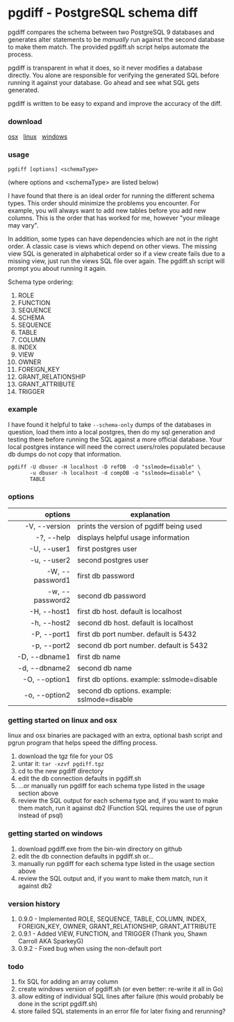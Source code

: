 # pgdiff - PostgreSQL schema diff

pgdiff compares the schema between two PostgreSQL 9 databases and generates alter statements to be *manually* run against the second database to make them match.  The provided pgdiff.sh script helps automate the process.  

pgdiff is transparent in what it does, so it never modifies a database directly. You alone are responsible for verifying the generated SQL before running it against your database.  Go ahead and see what SQL gets generated.

pgdiff is written to be easy to expand and improve the accuracy of the diff.


### download
[osx](https://github.com/joncrlsn/pgdiff/raw/master/bin-osx/pgdiff.tgz "OSX version") &nbsp; [linux](https://github.com/joncrlsn/pgdiff/raw/master/bin-linux/pgdiff.tgz "Linux version") &nbsp; [windows](https://github.com/joncrlsn/pgdiff/raw/master/bin-win/pgdiff.exe "Windows version")


### usage
	pgdiff [options] <schemaType>

(where options and &lt;schemaType&gt; are listed below)

I have found that there is an ideal order for running the different schema types.  This order should minimize the problems you encounter.  For example, you will always want to add new tables before you add new columns.  This is the order that has worked for me, however "your mileage may vary".

In addition, some types can have dependencies which are not in the right order.  A classic case is views which depend on other views.  The missing view SQL is generated in alphabetical order so if a view create fails due to a missing view, just run the views SQL file over again. The pgdiff.sh script will prompt you about running it again.
 
Schema type ordering:

1. ROLE
1. FUNCTION
1. SEQUENCE
1. SCHEMA
1. SEQUENCE
1. TABLE
1. COLUMN
1. INDEX
1. VIEW
1. OWNER
1. FOREIGN\_KEY
1. GRANT\_RELATIONSHIP
1. GRANT\_ATTRIBUTE
1. TRIGGER


### example
I have found it helpful to take ```--schema-only``` dumps of the databases in question, load them into a local postgres, then do my sql generation and testing there before running the SQL against a more official database. Your local postgres instance will need the correct users/roles populated because db dumps do not copy that information.

```
pgdiff -U dbuser -H localhost -D refDB  -O "sslmode=disable" \
       -u dbuser -h localhost -d compDB -o "sslmode=disable" \
       TABLE 
```


### options

options           | explanation 
----------------: | ------------------------------------
  -V, --version   | prints the version of pgdiff being used
  -?, --help      | displays helpful usage information
  -U, --user1     | first postgres user
  -u, --user2     | second postgres user
  -W, --password1 | first db password
  -w, --password2 | second db password
  -H, --host1     | first db host. default is localhost
  -h, --host2     | second db host. default is localhost
  -P, --port1     | first db port number. default is 5432
  -p, --port2     | second db port number. default is 5432
  -D, --dbname1   | first db name
  -d, --dbname2   | second db name
  -O, --option1   | first db options. example: sslmode=disable
  -o, --option2   | second db options. example: sslmode=disable


### getting started on linux and osx

linux and osx binaries are packaged with an extra, optional bash script and pgrun program that helps speed the diffing process. 

1. download the tgz file for your OS
1. untar it:  ```tar -xzvf pgdiff.tgz```
1. cd to the new pgdiff directory
1. edit the db connection defaults in pgdiff.sh 
1. ...or manually run pgdiff for each schema type listed in the usage section above
1. review the SQL output for each schema type and, if you want to make them match, run it against db2 (Function SQL requires the use of pgrun instead of psql)


### getting started on windows

1. download pgdiff.exe from the bin-win directory on github
1. edit the db connection defaults in pgdiff.sh or...
1. manually run pgdiff for each schema type listed in the usage section above
1. review the SQL output and, if you want to make them match, run it against db2 


### version history
1. 0.9.0 - Implemented ROLE, SEQUENCE, TABLE, COLUMN, INDEX, FOREIGN\_KEY, OWNER, GRANT\_RELATIONSHIP, GRANT\_ATTRIBUTE
1. 0.9.1 - Added VIEW, FUNCTION, and TRIGGER (Thank you, Shawn Carroll AKA SparkeyG)
1. 0.9.2 - Fixed bug when using the non-default port


### todo
1. fix SQL for adding an array column
1. create windows version of pgdiff.sh (or even better: re-write it all in Go)
1. allow editing of individual SQL lines after failure (this would probably be done in the script pgdiff.sh)
1. store failed SQL statements in an error file for later fixing and rerunning?
